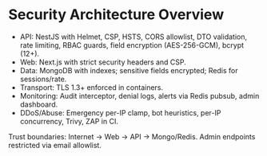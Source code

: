 # Security Architecture Overview

- API: NestJS with Helmet, CSP, HSTS, CORS allowlist, DTO validation, rate limiting, RBAC guards, field encryption (AES-256-GCM), bcrypt (12+).
- Web: Next.js with strict security headers and CSP.
- Data: MongoDB with indexes; sensitive fields encrypted; Redis for sessions/rate.
- Transport: TLS 1.3+ enforced in containers.
- Monitoring: Audit interceptor, denial logs, alerts via Redis pubsub, admin dashboard.
- DDoS/Abuse: Emergency per-IP clamp, bot heuristics, per-IP concurrency, Trivy, ZAP in CI.

Trust boundaries: Internet → Web → API → Mongo/Redis. Admin endpoints restricted via email allowlist.

